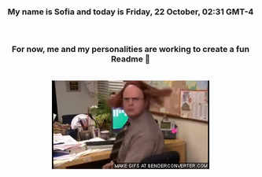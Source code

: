 


<div align="center">
<h3 >My name is Sofia and today is Friday, 22 October, 02:31 GMT-4</h3><br>
<h3 >For now, me and my personalities are working to create a fun Readme 👋
</h3><br>
<img src='img/dwight.gif' alt='working...'/>
</div>
